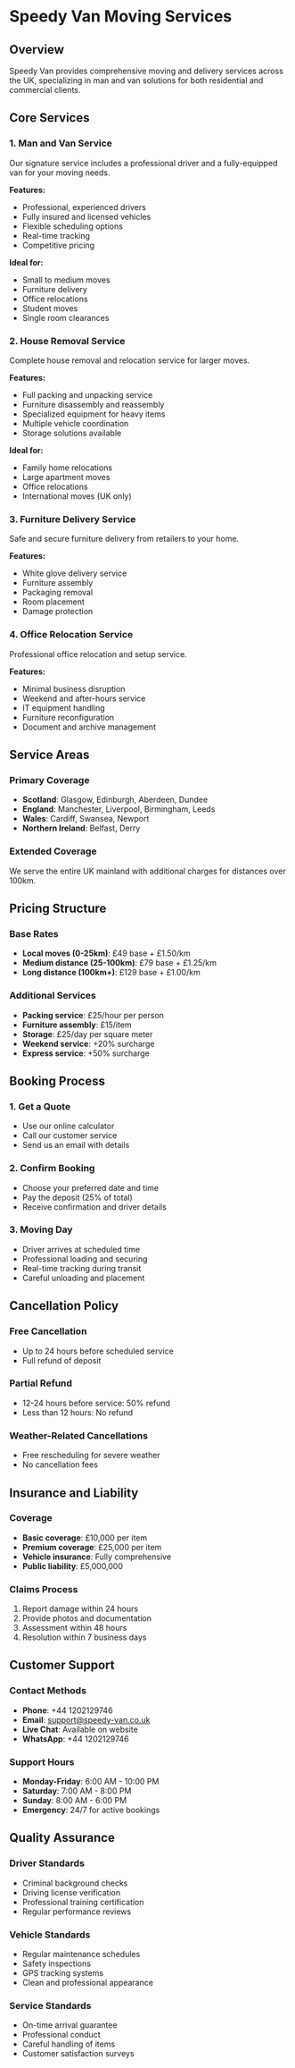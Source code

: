 # Speedy Van Moving Services

## Overview
Speedy Van provides comprehensive moving and delivery services across the UK, specializing in man and van solutions for both residential and commercial clients.

## Core Services

### 1. Man and Van Service
Our signature service includes a professional driver and a fully-equipped van for your moving needs.

**Features:**
- Professional, experienced drivers
- Fully insured and licensed vehicles
- Flexible scheduling options
- Real-time tracking
- Competitive pricing

**Ideal for:**
- Small to medium moves
- Furniture delivery
- Office relocations
- Student moves
- Single room clearances

### 2. House Removal Service
Complete house removal and relocation service for larger moves.

**Features:**
- Full packing and unpacking service
- Furniture disassembly and reassembly
- Specialized equipment for heavy items
- Multiple vehicle coordination
- Storage solutions available

**Ideal for:**
- Family home relocations
- Large apartment moves
- Office relocations
- International moves (UK only)

### 3. Furniture Delivery Service
Safe and secure furniture delivery from retailers to your home.

**Features:**
- White glove delivery service
- Furniture assembly
- Packaging removal
- Room placement
- Damage protection

### 4. Office Relocation Service
Professional office relocation and setup service.

**Features:**
- Minimal business disruption
- Weekend and after-hours service
- IT equipment handling
- Furniture reconfiguration
- Document and archive management

## Service Areas

### Primary Coverage
- **Scotland**: Glasgow, Edinburgh, Aberdeen, Dundee
- **England**: Manchester, Liverpool, Birmingham, Leeds
- **Wales**: Cardiff, Swansea, Newport
- **Northern Ireland**: Belfast, Derry

### Extended Coverage
We serve the entire UK mainland with additional charges for distances over 100km.

## Pricing Structure

### Base Rates
- **Local moves (0-25km)**: £49 base + £1.50/km
- **Medium distance (25-100km)**: £79 base + £1.25/km
- **Long distance (100km+)**: £129 base + £1.00/km

### Additional Services
- **Packing service**: £25/hour per person
- **Furniture assembly**: £15/item
- **Storage**: £25/day per square meter
- **Weekend service**: +20% surcharge
- **Express service**: +50% surcharge

## Booking Process

### 1. Get a Quote
- Use our online calculator
- Call our customer service
- Send us an email with details

### 2. Confirm Booking
- Choose your preferred date and time
- Pay the deposit (25% of total)
- Receive confirmation and driver details

### 3. Moving Day
- Driver arrives at scheduled time
- Professional loading and securing
- Real-time tracking during transit
- Careful unloading and placement

## Cancellation Policy

### Free Cancellation
- Up to 24 hours before scheduled service
- Full refund of deposit

### Partial Refund
- 12-24 hours before service: 50% refund
- Less than 12 hours: No refund

### Weather-Related Cancellations
- Free rescheduling for severe weather
- No cancellation fees

## Insurance and Liability

### Coverage
- **Basic coverage**: £10,000 per item
- **Premium coverage**: £25,000 per item
- **Vehicle insurance**: Fully comprehensive
- **Public liability**: £5,000,000

### Claims Process
1. Report damage within 24 hours
2. Provide photos and documentation
3. Assessment within 48 hours
4. Resolution within 7 business days

## Customer Support

### Contact Methods
- **Phone**: +44 1202129746
- **Email**: support@speedy-van.co.uk
- **Live Chat**: Available on website
- **WhatsApp**: +44 1202129746

### Support Hours
- **Monday-Friday**: 6:00 AM - 10:00 PM
- **Saturday**: 7:00 AM - 8:00 PM
- **Sunday**: 8:00 AM - 6:00 PM
- **Emergency**: 24/7 for active bookings

## Quality Assurance

### Driver Standards
- Criminal background checks
- Driving license verification
- Professional training certification
- Regular performance reviews

### Vehicle Standards
- Regular maintenance schedules
- Safety inspections
- GPS tracking systems
- Clean and professional appearance

### Service Standards
- On-time arrival guarantee
- Professional conduct
- Careful handling of items
- Customer satisfaction surveys
